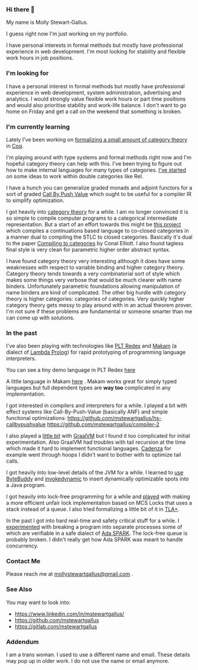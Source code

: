 ### Hi there 👋

My name is Molly Stewart-Gallus.

I guess right now I'm just working on my portfolio.

I have personal interests in formal methods but mostly have
professional experience in web development. I'm most looking for
stability and flexible work hours in job positions.

### I'm looking for

I have a personal interest in formal methods but mostly have
professional experience in web development, system administration,
advertising and analytics.  I would strongly value flexible work hours
or part time positions and would also prioritise stability and
work-life balance.  I don't want to go home on Friday and get a call
on the weekend that something is broken.

### I'm currently learning

Lately I've been working on [formalizing a small amount of category
theory](https://github.com/mstewartgallus/category-fun) in
[Coq](https://coq.inria.fr/).

I'm playing around with type systems and formal methods right now and
I'm hopeful category theory can help with this.  I've been trying to
figure out how to make internal languages for many types of
categories. [I've
started](https://github.com/mstewartgallus/doublecatrel) on some ideas
to work within double categories like Rel.

I have a hunch you can generalize graded monads and adjoint functors
for a sort of graded [Call By Push
Value](https://en.wikipedia.org/wiki/Call-by-push-value) which ought
to be useful for a compiler IR to simplify optimization.

I got heavily into [category
theory](http://nlab-pages.s3.us-east-2.amazonaws.com/nlab/show/category+theory#idea)
for a while. I am no longer convinced it is so simple to compile
computer programs to a categorical intermediate representation.  But a
start of an effort towards this might be [this
project](https://github.com/mstewartgallus/prologish) which compiles a
continuations based language to co-closed categories in a manner dual
to compiling the STLC to closed categories.  Basically it's dual to
the paper [Compiling to
categories](http://conal.net/papers/compiling-to-categories/) by Conal
Elliott.  I also found tagless final style is very clean for
parametric higher order abstract syntax.

I have found category theory very interesting although it does have
some weaknesses with respect to variable binding and higher category
theory.  Category theory tends towards a very combinatorial sort of
style which makes some things very verbose that would be much clearer
with name binders.  Unfortunately parametric foundations allowing
manipulation of name binders are kind of complicated.  The other big
hurdle with category theory is higher categories: categories of
categories.  Very quickly higher category theory gets messy to play
around with in an actual theorem prover.  I'm not sure if these
problems are fundamental or someone smarter than me can come up with
solutions.

### In the past

I've also been playing with technologies like [PLT
Redex](https://redex.racket-lang.org/) and
[Makam](http://astampoulis.github.io/makam/) (a dialect of [Lambda
Prolog](https://www.lix.polytechnique.fr/~dale/lProlog/)) for rapid
prototyping of programming language interpreters.

You can see a tiny demo language in PLT Redex
[here](https://github.com/mstewartgallus/playground/blob/master/coexp.rkt)

A little language in Makam
[here](https://github.com/mstewartgallus/coc-makam) . Makam works
great for simply typed languages but full dependent types are **way
too** complicated in any implementation.

I got interested in compilers and interpreters for a while. I played a
bit with effect systems like Call-By-Push-Value (basically ANF) and
simple functional optimizations:
https://github.com/mstewartgallus/hs-callbypushvalue
https://github.com/mstewartgallus/compiler-2

I also played a [little bit](https://github.com/mstewartgallus/peacod)
with [GraalVM](https://www.graalvm.org/) but I found it too
complicated for initial experimentation.  Also GraalVM had troubles
with tail recursion at the time which made it hard to implement
functional languages.  [Cadenza](https://github.com/ekmett/cadenza)
for example went through hoops I didn't want to bother with to
optimize tail calls.

I got heavily into low-level details of the JVM for a while.  I
learned to [use](https://github.com/mstewartgallus/heaps)
[ByteBuddy](https://bytebuddy.net/) and
[invokedynamic](https://blogs.oracle.com/javamagazine/post/understanding-java-method-invocation-with-invokedynamic)
to insert dynamically optimizable spots into a Java program.

I got heavily into lock-free programming for a while and
[played](https://github.com/mstewartgallus/stacklock) with making a
more efficient unfair lock implementation based on MCS Locks that uses
a stack instead of a queue. I also tried formalizing a little bit of
it in [TLA+](https://lamport.azurewebsites.net/tla/high-level-view.html).

In the past I got into hard real-time and safety critical stuff for a
while. I
[experimented](https://github.com/mstewartgallus/linted/tree/master)
with breaking a program into separate processes some of which are
verifiable in a safe dialect of [Ada
SPARK](https://www.adacore.com/about-spark). The lock-free queue is
probably broken.  I didn't really get how Ada SPARK was meant to
handle concurrency.

### Contact Me

Please reach me at mollystewartgallus@gmail.com .

### See Also

You may want to look into:

- https://www.linkedin.com/in/mstewartgallus/
- https://github.com/mstewartgallus
- https://gitlab.com/mstewartgallus

### Addendum

I am a trans woman. I used to use a different name and email. These details may pop up in
older work.  I do not use the name or email anymore.

<!--
**mstewartgallus/mstewartgallus** is a ✨ _special_ ✨ repository
because its `README.md` (this file) appears on your GitHub profile.

Here are some ideas to get you started:

- 🔭 I’m currently working on ...
- 🌱 I’m currently learning ...
- 👯 I’m looking to collaborate on ...
- 🤔 I’m looking for help with ...
- 💬 Ask me about ...
- 📫 How to reach me: ...
- 😄 Pronouns: ...
- ⚡ Fun fact: ...
-->

